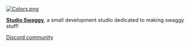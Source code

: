[![Colors.png](https://i.postimg.cc/ryPnQYWD/Colors.png)](https://swaggy.dev)

<p align="left"> <!--- previously centered but image is small ---->
  <b><a href="https://swaggy.dev">Studio Swaggy</a></b>, a small development studio dedicated to making swaggy stuff!
</p> <!--- Thanks to https://github.com/cptlstudio for showing @devxan how to make good GitHub organization profiles. --->

[Discord community](https://discord.gg/bNtrmCk3VZ)